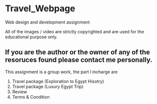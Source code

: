 # Travel_Webpage
Web design and development assignment

All of the images / video are strictly copyrighted and are used for the educational purpose only.

If you are the author or the owner of any of the resoruces found please contact me personally. 
----------------------------------------------------------------------------------------------------------
This assignment is a group work, the part I incharge are
1. Travel package (Exploration to Egypt Hisotry)
2. Travel package (Luxury Egypt Trip)
3. Review
4. Terms & Condition
